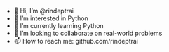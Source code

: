 - 👋 Hi, I’m @rindeptrai
- 👀 I’m interested in Python
- 🌱 I’m currently learning Python
- 💞️ I’m looking to collaborate on real-world problems
- 📫 How to reach me: github.com/rindeptrai

<!---
rindeptrai/rindeptrai is a ✨ special ✨ repository because its `README.md` (this file) appears on your GitHub profile.
You can click the Preview link to take a look at your changes.
--->
